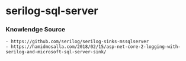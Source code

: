 # serilog-sql-server

### Knowlendge Source
```
- https://github.com/serilog/serilog-sinks-mssqlserver
- https://hamidmosalla.com/2018/02/15/asp-net-core-2-logging-with-serilog-and-microsoft-sql-server-sink/
```